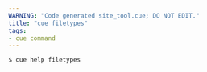 ```yaml
---
WARNING: "Code generated site_tool.cue; DO NOT EDIT."
title: "cue filetypes"
tags:
- cue command
---
```


```text { title="TERMINAL" codeToCopy="Y3VlIGhlbHAgZmlsZXR5cGVzCg==" }
$ cue help filetypes
```
